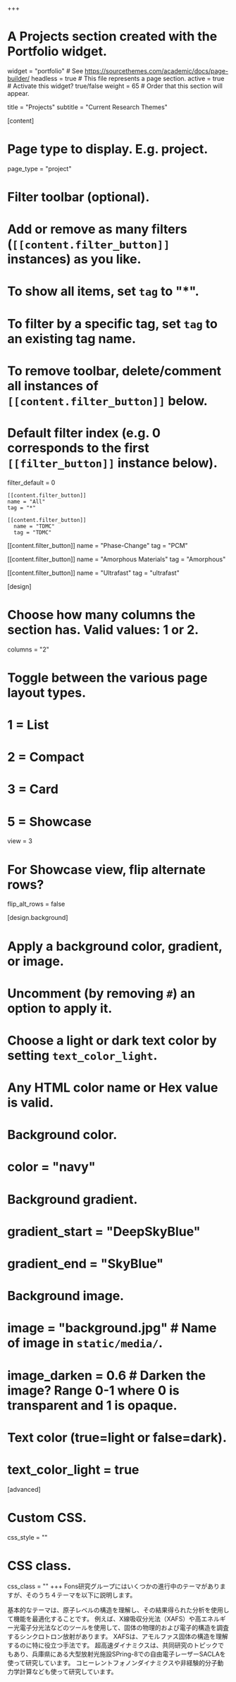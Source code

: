 +++
# A Projects section created with the Portfolio widget.
widget = "portfolio"  # See https://sourcethemes.com/academic/docs/page-builder/
headless = true  # This file represents a page section.
active = true  # Activate this widget? true/false
weight = 65  # Order that this section will appear.

title = "Projects"
subtitle = "Current Research Themes"

[content]
  # Page type to display. E.g. project.
  page_type = "project"
  
  # Filter toolbar (optional).
  # Add or remove as many filters (`[[content.filter_button]]` instances) as you like.
  # To show all items, set `tag` to "*".
  # To filter by a specific tag, set `tag` to an existing tag name.
  # To remove toolbar, delete/comment all instances of `[[content.filter_button]]` below.
  
  # Default filter index (e.g. 0 corresponds to the first `[[filter_button]]` instance below).
  filter_default = 0
  
    [[content.filter_button]]
    name = "All"
    tag = "*"
  
    [[content.filter_button]]
      name = "TDMC"
      tag = "TDMC"
  
   [[content.filter_button]]
     name = "Phase-Change"
     tag = "PCM"
  
   [[content.filter_button]]
     name = "Amorphous Materials"
     tag = "Amorphous"
     
   [[content.filter_button]]
     name = "Ultrafast"
     tag = "ultrafast"

[design]
  # Choose how many columns the section has. Valid values: 1 or 2.
  columns = "2"

  # Toggle between the various page layout types.
  #   1 = List
  #   2 = Compact
  #   3 = Card
  #   5 = Showcase
  view = 3

  # For Showcase view, flip alternate rows?
  flip_alt_rows = false

[design.background]
  # Apply a background color, gradient, or image.
  #   Uncomment (by removing `#`) an option to apply it.
  #   Choose a light or dark text color by setting `text_color_light`.
  #   Any HTML color name or Hex value is valid.
  
  # Background color.
  # color = "navy"
  
  # Background gradient.
  # gradient_start = "DeepSkyBlue"
  # gradient_end = "SkyBlue"
  
  # Background image.
  # image = "background.jpg"  # Name of image in `static/media/`.
  # image_darken = 0.6  # Darken the image? Range 0-1 where 0 is transparent and 1 is opaque.

  # Text color (true=light or false=dark).
  # text_color_light = true  
  
[advanced]
 # Custom CSS. 
 css_style = ""
 
 # CSS class.
 css_class = ""
+++
Fons研究グループにはいくつかの進行中のテーマがありますが、そのうち４テーマを以下に説明します。

基本的なテーマは、原子レベルの構造を理解し、その結果得られた分析を使用して機能を最適化することです。
例えば、X線吸収分光法（XAFS）や高エネルギー光電子分光法などのツールを使用して、固体の物理的および電子的構造を調査するシンクロトロン放射があります。
XAFSは、アモルファス固体の構造を理解するのに特に役立つ手法です。
超高速ダイナミクスは、共同研究のトピックでもあり、兵庫県にある大型放射光施設SPring-8での自由電子レーザーSACLAを使って研究しています。
コヒーレントフォノンダイナミクスや非経験的分子動力学計算なども使って研究しています。
